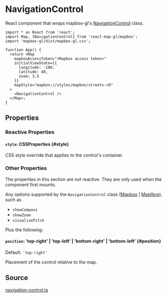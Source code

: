 # NavigationControl

React component that wraps mapbox-gl's [NavigationControl](https://docs.mapbox.com/mapbox-gl-js/api/markers/#navigationcontrol) class.

```tsx
import * as React from 'react';
import Map, {NavigationControl} from 'react-map-gl/mapbox';
import 'mapbox-gl/dist/mapbox-gl.css';

function App() {
  return <Map
    mapboxAccessToken="<Mapbox access token>"
    initialViewState={{
      longitude: -100,
      latitude: 40,
      zoom: 3.5
    }}
    mapStyle="mapbox://styles/mapbox/streets-v9"
  >
    <NavigationControl />
  </Map>;
}
```


## Properties

### Reactive Properties

#### `style`: CSSProperties {#style}

CSS style override that applies to the control's container.

### Other Properties

The properties in this section are not reactive. They are only used when the component first mounts.

Any options supported by the `NavigationControl` class ([Mapbox](https://docs.mapbox.com/mapbox-gl-js/api/markers/#navigationcontrol) | [Maplibre](https://maplibre.org/maplibre-gl-js/docs/API/type-aliases/NavigationControlOptions/)), such as

- `showCompass`
- `showZoom`
- `visualizePitch`

Plus the following:

#### `position`: 'top-right' | 'top-left' | 'bottom-right' | 'bottom-left' {#position}

Default: `'top-right'`

Placement of the control relative to the map.


## Source

[navigation-control.ts](https://github.com/visgl/react-map-gl/tree/8.1-release/modules/react-mapbox/src/components/navigation-control.ts)
